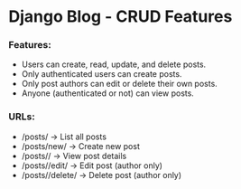 # Django Blog - CRUD Features

### Features:
- Users can create, read, update, and delete posts.
- Only authenticated users can create posts.
- Only post authors can edit or delete their own posts.
- Anyone (authenticated or not) can view posts.

### URLs:
- /posts/ → List all posts
- /posts/new/ → Create new post
- /posts/<id>/ → View post details
- /posts/<id>/edit/ → Edit post (author only)
- /posts/<id>/delete/ → Delete post (author only)